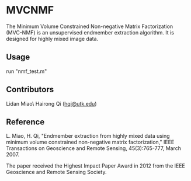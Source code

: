 # MVCNMF 

The Minimum Volume Constrained Non-negative Matrix Factorization (MVC-NMF) is an unsupervised endmember extraction algorithm. It is designed for highly mixed image data.

## Usage

run "nmf_test.m"

## Contributors

Lidan Miao\\
Hairong Qi (hqi@utk.edu)

## Reference

L. Miao, H. Qi, "Endmember extraction from highly mixed data using minimum volume constrained non-negative matrix factorization," IEEE Transactions on Geoscience and Remote Sensing, 45(3):765-777, March 2007.

The paper received the Highest Impact Paper Award in 2012 from the IEEE Geoscience and Remote Sensing Society.